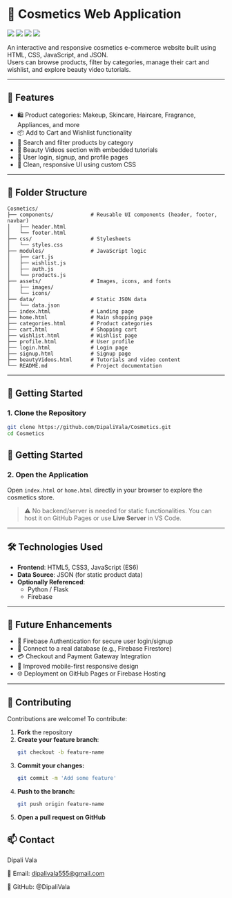 # 💄 Cosmetics Web Application
<p align="left">
  <img src="https://img.shields.io/badge/HTML5-E34F26?style=flat&logo=html5&logoColor=white" />
  <img src="https://img.shields.io/badge/CSS3-1572B6?style=flat&logo=css3&logoColor=white" />
  <img src="https://img.shields.io/badge/JavaScript-ES6-F7DF1E?style=flat&logo=javascript&logoColor=black" />
  <img src="https://img.shields.io/badge/JSON-000000?style=flat&logo=json&logoColor=white" />
</p>

An interactive and responsive cosmetics e-commerce website built using HTML, CSS, JavaScript, and JSON.  
Users can browse products, filter by categories, manage their cart and wishlist, and explore beauty video tutorials.

---

## 🌟 Features

- 🛍️ Product categories: Makeup, Skincare, Haircare, Fragrance, Appliances, and more
- 📦 Add to Cart and Wishlist functionality
- 🔎 Search and filter products by category
- 🎥 Beauty Videos section with embedded tutorials
- 👤 User login, signup, and profile pages
- 🎨 Clean, responsive UI using custom CSS

---

## 📁 Folder Structure

```
Cosmetics/
├── components/            # Reusable UI components (header, footer, navbar)
│   ├── header.html
│   └── footer.html
├── css/                   # Stylesheets
│   └── styles.css
├── modules/               # JavaScript logic
│   ├── cart.js
│   ├── wishlist.js
│   ├── auth.js
│   └── products.js
├── assets/                # Images, icons, and fonts
│   ├── images/
│   └── icons/
├── data/                  # Static JSON data
│   └── data.json
├── index.html             # Landing page
├── home.html              # Main shopping page
├── categories.html        # Product categories
├── cart.html              # Shopping cart
├── wishlist.html          # Wishlist page
├── profile.html           # User profile
├── login.html             # Login page
├── signup.html            # Signup page
├── beautyVideos.html      # Tutorials and video content
└── README.md              # Project documentation
```



---

## 🚀 Getting Started

### 1. Clone the Repository

```bash
git clone https://github.com/DipaliVala/Cosmetics.git
cd Cosmetics
```
## 🚀 Getting Started

### 2. Open the Application

Open `index.html` or `home.html` directly in your browser to explore the cosmetics store.

> ⚠️ No backend/server is needed for static functionalities. You can host it on GitHub Pages or use **Live Server** in VS Code.

---

## 🛠️ Technologies Used

- **Frontend**: HTML5, CSS3, JavaScript (ES6)
- **Data Source**: JSON (for static product data)
- **Optionally Referenced**:
  - Python / Flask
  - Firebase

---

## 📌 Future Enhancements

- 🔐 Firebase Authentication for secure user login/signup
- 💾 Connect to a real database (e.g., Firebase Firestore)
- 💳 Checkout and Payment Gateway Integration
- 📱 Improved mobile-first responsive design
- 🌐 Deployment on GitHub Pages or Firebase Hosting

---

## 🤝 Contributing

Contributions are welcome! To contribute:

1. **Fork** the repository  
2. **Create your feature branch**:  
   ```bash
   git checkout -b feature-name
3. **Commit your changes:**
   ```bash
   git commit -m 'Add some feature'
4. **Push to the branch:**
   ```bash
   git push origin feature-name
5. **Open a pull request on GitHub**

## 📫 Contact
Dipali Vala

📧 Email: dipalivala555@gmail.com

🔗 GitHub: @DipaliVala
